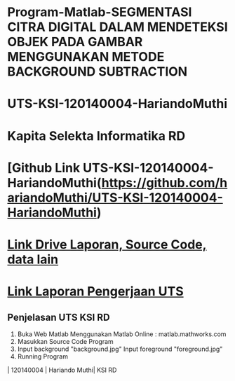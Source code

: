 # Program-Matlab-SEGMENTASI CITRA DIGITAL DALAM MENDETEKSI OBJEK PADA GAMBAR MENGGUNAKAN METODE BACKGROUND SUBTRACTION
# UTS-KSI-120140004-HariandoMuthi
# Kapita Selekta Informatika RD

# [Github Link UTS-KSI-120140004-HariandoMuthi(https://github.com/hariandoMuthi/UTS-KSI-120140004-HariandoMuthi)

# [Link Drive Laporan, Source Code, data lain](https://drive.google.com/drive/folders/1u14JEH-788Rw8WpoRyat7elAK3K3uOWO?usp=sharing)

# [Link Laporan Pengerjaan UTS](https://drive.google.com/file/d/1v9T-pHVd6H_RfxVEPCdFLWGCiudb5Tgi/view?usp=sharing)

## Penjelasan UTS KSI RD
1. Buka Web Matlab Menggunakan Matlab Online : matlab.mathworks.com
2. Masukkan Source Code Program
3. Input background "background.jpg"
Input foreground "foreground.jpg"
4. Running Program

| 120140004 | Hariando Muthi| KSI RD
